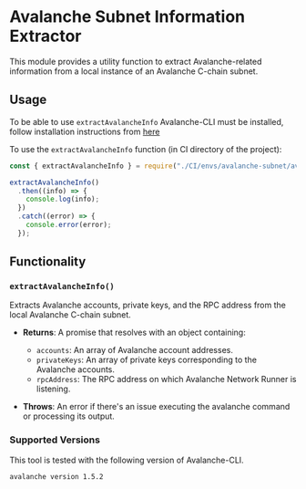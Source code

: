 # Avalanche Subnet Information Extractor

This module provides a utility function to extract Avalanche-related information from a local instance of an Avalanche C-chain subnet.

## Usage
To be able to use `extractAvalancheInfo` Avalanche-CLI must be installed, follow installation instructions from [here](https://docs.avax.network/tooling/cli-guides/install-avalanche-cli)

To use the `extractAvalancheInfo` function (in CI directory of the project):

```javascript
const { extractAvalancheInfo } = require("./CI/envs/avalanche-subnet/avalanche.js");

extractAvalancheInfo()
  .then((info) => {
    console.log(info);
  })
  .catch((error) => {
    console.error(error);
  });
```

## Functionality

### `extractAvalancheInfo()`

Extracts Avalanche accounts, private keys, and the RPC address from the local Avalanche C-chain subnet.

- **Returns**: A promise that resolves with an object containing:

  - `accounts`: An array of Avalanche account addresses.
  - `privateKeys`: An array of private keys corresponding to the Avalanche accounts.
  - `rpcAddress`: The RPC address on which Avalanche Network Runner is listening.

- **Throws**: An error if there's an issue executing the avalanche command or processing its output.

### Supported Versions

This tool is tested with the following version of Avalanche-CLI.

```
avalanche version 1.5.2
```
